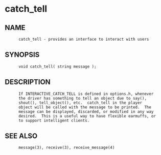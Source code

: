 # catch_tell
## NAME
          catch_tell - provides an interface to interact with users

## SYNOPSIS
          void catch_tell( string message );

## DESCRIPTION
          If INTERACTIVE_CATCH_TELL is defined in options.h, whenever
          the driver has something to tell an object due to say(),
          shout(), tell_object(), etc.  catch_tell in the player
          object will be called with the message to be printed.  The
          message can be displayed, discarded, or modified in any way
          desired.  This is a useful way to have flexible earmuffs, or
          to support intelligent clients.

## SEE ALSO
          message(3), receive(3), receive_message(4)
